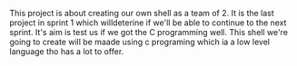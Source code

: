 This project is about creating our own shell as a team of 2.
It is the last project in sprint 1 which willdeterine if we'll be able to continue to the next sprint. It's aim is test us if we got the C programming well.
This shell we're going to create will be maade using c programing which ia a low level language tho has a lot to offer.
